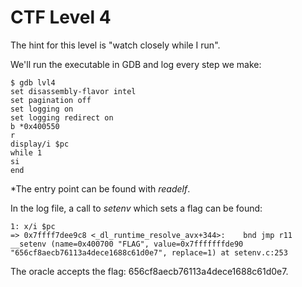 # CTF Level 4
The hint for this level is "watch closely while I run".

We'll run the executable in GDB and log every step we make:
```
$ gdb lvl4
set disassembly-flavor intel
set pagination off
set logging on
set logging redirect on
b *0x400550
r
display/i $pc
while 1
si
end
```
*The entry point can be found with _readelf_.

In the log file, a call to _setenv_ which sets a flag can be found:
```
1: x/i $pc
=> 0x7ffff7dee9c8 <_dl_runtime_resolve_avx+344>:	bnd jmp r11
__setenv (name=0x400700 "FLAG", value=0x7fffffffde90 "656cf8aecb76113a4dece1688c61d0e7", replace=1) at setenv.c:253
```
The oracle accepts the flag: 656cf8aecb76113a4dece1688c61d0e7.